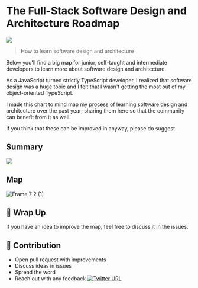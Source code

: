 # The Full-Stack Software Design and Architecture Roadmap

![](https://user-images.githubusercontent.com/6892666/65823266-052acd00-e221-11e9-83ad-6743f41f67e2.png)

> How to learn software design and architecture

Below you'll find a big map for junior, self-taught and intermediate developers to learn more about software design and architecture. 

As a JavaScript turned strictly TypeScript developer, I realized that software design was a huge topic and I felt that I wasn't getting the most out of my object-oriented TypeScript.

I made this chart to mind map my process of learning software design and architecture over the past year; sharing them here so that the community can benefit from it as well.

If you think that these can be improved in anyway, please do suggest.

## Summary

![](https://user-images.githubusercontent.com/6892666/65833409-267dce80-e29e-11e9-8391-59afda0b4fcf.png)

## Map
![Frame 7 2 (1)](https://user-images.githubusercontent.com/6892666/65833388-fb937a80-e29d-11e9-9047-37d853dd0751.png)

## 🚦 Wrap Up

If you have an idea to improve the map, feel free to discuss it in the issues.

## 🙌 Contribution

- Open pull request with improvements
- Discuss ideas in issues
- Spread the word
- Reach out with any feedback [![Twitter URL](https://img.shields.io/twitter/url/https/twitter.com/stemmlerjs.svg?style=social&label=Follow%20stemmlerjs)](https://twitter.com/stemmlerjs)
